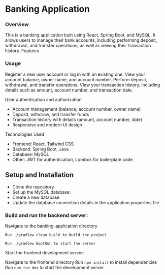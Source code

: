 # Banking Application

### Overview

This is a banking application built using React, Spring Boot, and MySQL. It allows users to manage their bank accounts, including performing deposit, withdrawal, and transfer operations, as well as viewing their transaction history.
Features

### Usage

Register a new user account or log in with an existing one.
View your account balance, owner name, and account number.
Perform deposit, withdrawal, and transfer operations.
View your transaction history, including details such as amount, account number, and transaction date.

User authentication and authorization

- Account management (balance, account number, owner name)
- Deposit, withdraw, and transfer funds
- Transaction history with details (amount, account number, date)
- Responsive and modern UI design

Technologies Used

- Frontend: React, Tailwind CSS
- Backend: Spring Boot, Java
- Database: MySQL
- Other: JWT for authentication, Lombok for boilerplate code

## Setup and Installation

- Clone the repository
- Set up the MySQL database:
- Create a new database
- Update the database connection details in the application.properties file

### Build and run the backend server:

Navigate to the banking-application directory

`Run ./gradlew clean build to build the project`

`Run ./gradlew bootRun to start the server`

Start the frontend development server:

Navigate to the frontend directory
Run `npm install` to install dependencies
Run `npm run dev` to start the development server
